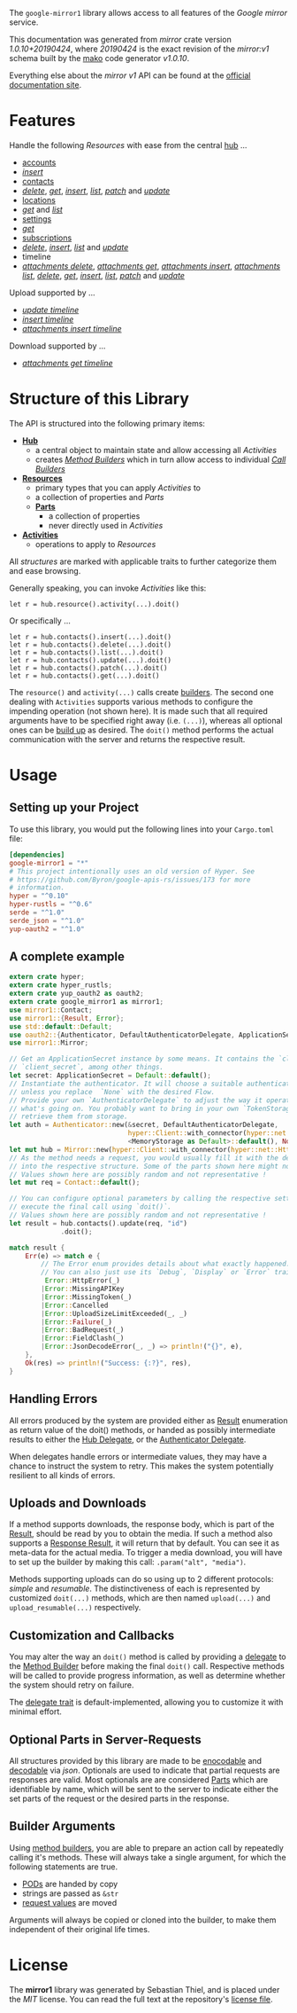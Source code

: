 <!---
DO NOT EDIT !
This file was generated automatically from 'src/mako/api/README.md.mako'
DO NOT EDIT !
-->
The `google-mirror1` library allows access to all features of the *Google mirror* service.

This documentation was generated from *mirror* crate version *1.0.10+20190424*, where *20190424* is the exact revision of the *mirror:v1* schema built by the [mako](http://www.makotemplates.org/) code generator *v1.0.10*.

Everything else about the *mirror* *v1* API can be found at the
[official documentation site](https://developers.google.com/glass).
# Features

Handle the following *Resources* with ease from the central [hub](https://docs.rs/google-mirror1/1.0.10+20190424/google_mirror1/struct.Mirror.html) ... 

* [accounts](https://docs.rs/google-mirror1/1.0.10+20190424/google_mirror1/struct.Account.html)
 * [*insert*](https://docs.rs/google-mirror1/1.0.10+20190424/google_mirror1/struct.AccountInsertCall.html)
* [contacts](https://docs.rs/google-mirror1/1.0.10+20190424/google_mirror1/struct.Contact.html)
 * [*delete*](https://docs.rs/google-mirror1/1.0.10+20190424/google_mirror1/struct.ContactDeleteCall.html), [*get*](https://docs.rs/google-mirror1/1.0.10+20190424/google_mirror1/struct.ContactGetCall.html), [*insert*](https://docs.rs/google-mirror1/1.0.10+20190424/google_mirror1/struct.ContactInsertCall.html), [*list*](https://docs.rs/google-mirror1/1.0.10+20190424/google_mirror1/struct.ContactListCall.html), [*patch*](https://docs.rs/google-mirror1/1.0.10+20190424/google_mirror1/struct.ContactPatchCall.html) and [*update*](https://docs.rs/google-mirror1/1.0.10+20190424/google_mirror1/struct.ContactUpdateCall.html)
* [locations](https://docs.rs/google-mirror1/1.0.10+20190424/google_mirror1/struct.Location.html)
 * [*get*](https://docs.rs/google-mirror1/1.0.10+20190424/google_mirror1/struct.LocationGetCall.html) and [*list*](https://docs.rs/google-mirror1/1.0.10+20190424/google_mirror1/struct.LocationListCall.html)
* [settings](https://docs.rs/google-mirror1/1.0.10+20190424/google_mirror1/struct.Setting.html)
 * [*get*](https://docs.rs/google-mirror1/1.0.10+20190424/google_mirror1/struct.SettingGetCall.html)
* [subscriptions](https://docs.rs/google-mirror1/1.0.10+20190424/google_mirror1/struct.Subscription.html)
 * [*delete*](https://docs.rs/google-mirror1/1.0.10+20190424/google_mirror1/struct.SubscriptionDeleteCall.html), [*insert*](https://docs.rs/google-mirror1/1.0.10+20190424/google_mirror1/struct.SubscriptionInsertCall.html), [*list*](https://docs.rs/google-mirror1/1.0.10+20190424/google_mirror1/struct.SubscriptionListCall.html) and [*update*](https://docs.rs/google-mirror1/1.0.10+20190424/google_mirror1/struct.SubscriptionUpdateCall.html)
* timeline
 * [*attachments delete*](https://docs.rs/google-mirror1/1.0.10+20190424/google_mirror1/struct.TimelineAttachmentDeleteCall.html), [*attachments get*](https://docs.rs/google-mirror1/1.0.10+20190424/google_mirror1/struct.TimelineAttachmentGetCall.html), [*attachments insert*](https://docs.rs/google-mirror1/1.0.10+20190424/google_mirror1/struct.TimelineAttachmentInsertCall.html), [*attachments list*](https://docs.rs/google-mirror1/1.0.10+20190424/google_mirror1/struct.TimelineAttachmentListCall.html), [*delete*](https://docs.rs/google-mirror1/1.0.10+20190424/google_mirror1/struct.TimelineDeleteCall.html), [*get*](https://docs.rs/google-mirror1/1.0.10+20190424/google_mirror1/struct.TimelineGetCall.html), [*insert*](https://docs.rs/google-mirror1/1.0.10+20190424/google_mirror1/struct.TimelineInsertCall.html), [*list*](https://docs.rs/google-mirror1/1.0.10+20190424/google_mirror1/struct.TimelineListCall.html), [*patch*](https://docs.rs/google-mirror1/1.0.10+20190424/google_mirror1/struct.TimelinePatchCall.html) and [*update*](https://docs.rs/google-mirror1/1.0.10+20190424/google_mirror1/struct.TimelineUpdateCall.html)


Upload supported by ...

* [*update timeline*](https://docs.rs/google-mirror1/1.0.10+20190424/google_mirror1/struct.TimelineUpdateCall.html)
* [*insert timeline*](https://docs.rs/google-mirror1/1.0.10+20190424/google_mirror1/struct.TimelineInsertCall.html)
* [*attachments insert timeline*](https://docs.rs/google-mirror1/1.0.10+20190424/google_mirror1/struct.TimelineAttachmentInsertCall.html)

Download supported by ...

* [*attachments get timeline*](https://docs.rs/google-mirror1/1.0.10+20190424/google_mirror1/struct.TimelineAttachmentGetCall.html)



# Structure of this Library

The API is structured into the following primary items:

* **[Hub](https://docs.rs/google-mirror1/1.0.10+20190424/google_mirror1/struct.Mirror.html)**
    * a central object to maintain state and allow accessing all *Activities*
    * creates [*Method Builders*](https://docs.rs/google-mirror1/1.0.10+20190424/google_mirror1/trait.MethodsBuilder.html) which in turn
      allow access to individual [*Call Builders*](https://docs.rs/google-mirror1/1.0.10+20190424/google_mirror1/trait.CallBuilder.html)
* **[Resources](https://docs.rs/google-mirror1/1.0.10+20190424/google_mirror1/trait.Resource.html)**
    * primary types that you can apply *Activities* to
    * a collection of properties and *Parts*
    * **[Parts](https://docs.rs/google-mirror1/1.0.10+20190424/google_mirror1/trait.Part.html)**
        * a collection of properties
        * never directly used in *Activities*
* **[Activities](https://docs.rs/google-mirror1/1.0.10+20190424/google_mirror1/trait.CallBuilder.html)**
    * operations to apply to *Resources*

All *structures* are marked with applicable traits to further categorize them and ease browsing.

Generally speaking, you can invoke *Activities* like this:

```Rust,ignore
let r = hub.resource().activity(...).doit()
```

Or specifically ...

```ignore
let r = hub.contacts().insert(...).doit()
let r = hub.contacts().delete(...).doit()
let r = hub.contacts().list(...).doit()
let r = hub.contacts().update(...).doit()
let r = hub.contacts().patch(...).doit()
let r = hub.contacts().get(...).doit()
```

The `resource()` and `activity(...)` calls create [builders][builder-pattern]. The second one dealing with `Activities` 
supports various methods to configure the impending operation (not shown here). It is made such that all required arguments have to be 
specified right away (i.e. `(...)`), whereas all optional ones can be [build up][builder-pattern] as desired.
The `doit()` method performs the actual communication with the server and returns the respective result.

# Usage

## Setting up your Project

To use this library, you would put the following lines into your `Cargo.toml` file:

```toml
[dependencies]
google-mirror1 = "*"
# This project intentionally uses an old version of Hyper. See
# https://github.com/Byron/google-apis-rs/issues/173 for more
# information.
hyper = "^0.10"
hyper-rustls = "^0.6"
serde = "^1.0"
serde_json = "^1.0"
yup-oauth2 = "^1.0"
```

## A complete example

```Rust
extern crate hyper;
extern crate hyper_rustls;
extern crate yup_oauth2 as oauth2;
extern crate google_mirror1 as mirror1;
use mirror1::Contact;
use mirror1::{Result, Error};
use std::default::Default;
use oauth2::{Authenticator, DefaultAuthenticatorDelegate, ApplicationSecret, MemoryStorage};
use mirror1::Mirror;

// Get an ApplicationSecret instance by some means. It contains the `client_id` and 
// `client_secret`, among other things.
let secret: ApplicationSecret = Default::default();
// Instantiate the authenticator. It will choose a suitable authentication flow for you, 
// unless you replace  `None` with the desired Flow.
// Provide your own `AuthenticatorDelegate` to adjust the way it operates and get feedback about 
// what's going on. You probably want to bring in your own `TokenStorage` to persist tokens and
// retrieve them from storage.
let auth = Authenticator::new(&secret, DefaultAuthenticatorDelegate,
                              hyper::Client::with_connector(hyper::net::HttpsConnector::new(hyper_rustls::TlsClient::new())),
                              <MemoryStorage as Default>::default(), None);
let mut hub = Mirror::new(hyper::Client::with_connector(hyper::net::HttpsConnector::new(hyper_rustls::TlsClient::new())), auth);
// As the method needs a request, you would usually fill it with the desired information
// into the respective structure. Some of the parts shown here might not be applicable !
// Values shown here are possibly random and not representative !
let mut req = Contact::default();

// You can configure optional parameters by calling the respective setters at will, and
// execute the final call using `doit()`.
// Values shown here are possibly random and not representative !
let result = hub.contacts().update(req, "id")
             .doit();

match result {
    Err(e) => match e {
        // The Error enum provides details about what exactly happened.
        // You can also just use its `Debug`, `Display` or `Error` traits
         Error::HttpError(_)
        |Error::MissingAPIKey
        |Error::MissingToken(_)
        |Error::Cancelled
        |Error::UploadSizeLimitExceeded(_, _)
        |Error::Failure(_)
        |Error::BadRequest(_)
        |Error::FieldClash(_)
        |Error::JsonDecodeError(_, _) => println!("{}", e),
    },
    Ok(res) => println!("Success: {:?}", res),
}

```
## Handling Errors

All errors produced by the system are provided either as [Result](https://docs.rs/google-mirror1/1.0.10+20190424/google_mirror1/enum.Result.html) enumeration as return value of 
the doit() methods, or handed as possibly intermediate results to either the 
[Hub Delegate](https://docs.rs/google-mirror1/1.0.10+20190424/google_mirror1/trait.Delegate.html), or the [Authenticator Delegate](https://docs.rs/yup-oauth2/*/yup_oauth2/trait.AuthenticatorDelegate.html).

When delegates handle errors or intermediate values, they may have a chance to instruct the system to retry. This 
makes the system potentially resilient to all kinds of errors.

## Uploads and Downloads
If a method supports downloads, the response body, which is part of the [Result](https://docs.rs/google-mirror1/1.0.10+20190424/google_mirror1/enum.Result.html), should be
read by you to obtain the media.
If such a method also supports a [Response Result](https://docs.rs/google-mirror1/1.0.10+20190424/google_mirror1/trait.ResponseResult.html), it will return that by default.
You can see it as meta-data for the actual media. To trigger a media download, you will have to set up the builder by making
this call: `.param("alt", "media")`.

Methods supporting uploads can do so using up to 2 different protocols: 
*simple* and *resumable*. The distinctiveness of each is represented by customized 
`doit(...)` methods, which are then named `upload(...)` and `upload_resumable(...)` respectively.

## Customization and Callbacks

You may alter the way an `doit()` method is called by providing a [delegate](https://docs.rs/google-mirror1/1.0.10+20190424/google_mirror1/trait.Delegate.html) to the 
[Method Builder](https://docs.rs/google-mirror1/1.0.10+20190424/google_mirror1/trait.CallBuilder.html) before making the final `doit()` call. 
Respective methods will be called to provide progress information, as well as determine whether the system should 
retry on failure.

The [delegate trait](https://docs.rs/google-mirror1/1.0.10+20190424/google_mirror1/trait.Delegate.html) is default-implemented, allowing you to customize it with minimal effort.

## Optional Parts in Server-Requests

All structures provided by this library are made to be [enocodable](https://docs.rs/google-mirror1/1.0.10+20190424/google_mirror1/trait.RequestValue.html) and 
[decodable](https://docs.rs/google-mirror1/1.0.10+20190424/google_mirror1/trait.ResponseResult.html) via *json*. Optionals are used to indicate that partial requests are responses 
are valid.
Most optionals are are considered [Parts](https://docs.rs/google-mirror1/1.0.10+20190424/google_mirror1/trait.Part.html) which are identifiable by name, which will be sent to 
the server to indicate either the set parts of the request or the desired parts in the response.

## Builder Arguments

Using [method builders](https://docs.rs/google-mirror1/1.0.10+20190424/google_mirror1/trait.CallBuilder.html), you are able to prepare an action call by repeatedly calling it's methods.
These will always take a single argument, for which the following statements are true.

* [PODs][wiki-pod] are handed by copy
* strings are passed as `&str`
* [request values](https://docs.rs/google-mirror1/1.0.10+20190424/google_mirror1/trait.RequestValue.html) are moved

Arguments will always be copied or cloned into the builder, to make them independent of their original life times.

[wiki-pod]: http://en.wikipedia.org/wiki/Plain_old_data_structure
[builder-pattern]: http://en.wikipedia.org/wiki/Builder_pattern
[google-go-api]: https://github.com/google/google-api-go-client

# License
The **mirror1** library was generated by Sebastian Thiel, and is placed 
under the *MIT* license.
You can read the full text at the repository's [license file][repo-license].

[repo-license]: https://github.com/Byron/google-apis-rsblob/master/LICENSE.md
